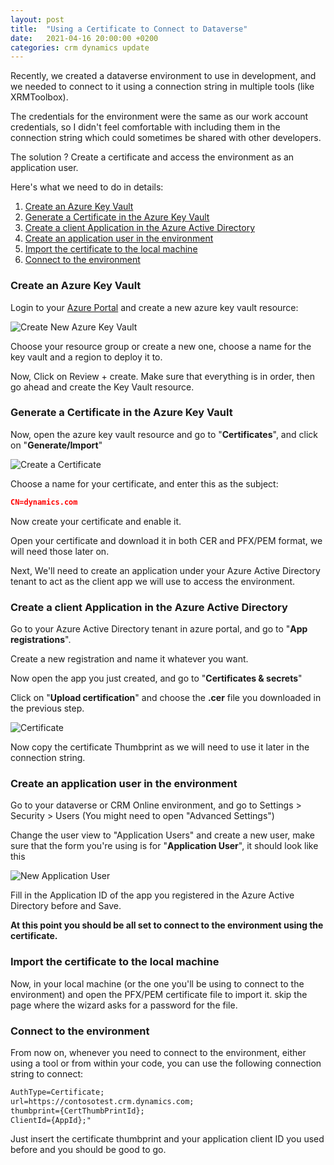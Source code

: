 ```yaml
---
layout: post
title:  "Using a Certificate to Connect to Dataverse"
date:   2021-04-16 20:00:00 +0200
categories: crm dynamics update
---
```


Recently, we created a dataverse environment to use in development, and we needed to connect to it using a connection string in multiple tools (like XRMToolbox).

The credentials for the environment were the same as our work account credentials, so I didn't feel comfortable with including them in the connection string which could sometimes be shared with other developers.

The solution ? Create a certificate and access the environment as an application user.

Here's what we need to do in details:

1. [Create an Azure Key Vault](#create-an-azure-key-vault)
2. [Generate a Certificate in the Azure Key Vault](#generate-a-certificate-in-the-azure-key-vault)
3. [Create a client Application in the Azure Active Directory](#create-a-client-application-in-the-azure-active-directory)
4. [Create an application user in the environment](#create-an-application-user-in-the-environment)
5. [Import the certificate to the local machine](#import-the-certificate-to-the-local-machine)
6. [Connect to the environment](#connect-to-the-environment)

### Create an Azure Key Vault

Login to your [Azure Portal](https://portal.azure.com) and create a new azure key vault resource:

![Create New Azure Key Vault](/blog/assets/create-azure-keyvault.PNG)

Choose your resource group or create a new one, choose a name for the key vault and a region to deploy it to.

Now, Click on Review + create. Make sure that everything is in order, then go ahead and create the Key Vault resource.

### Generate a Certificate in the Azure Key Vault

Now, open the azure key vault resource and go to "**Certificates**", and click on "**Generate/Import**"

![Create a Certificate](/blog/assets/create-certificate.PNG)

Choose a name for your certificate, and enter this as the subject:
```json
CN=dynamics.com
```
Now create your certificate and enable it.

Open your certificate and download it in both CER and PFX/PEM format, we will need those later on.

Next, We'll need to create an application under your Azure Active Directory tenant to act as the client app we will use to access the environment.

### Create a client Application in the Azure Active Directory

Go to your Azure Active Directory tenant in azure portal, and go to "**App registrations**".

Create a new registration and name it whatever you want.

Now open the app you just created, and go to "**Certificates & secrets**"

Click on "**Upload certification**" and choose the **.cer** file you downloaded in the previous step.

![Certificate](/blog/assets/certificate.PNG)

Now copy the certificate Thumbprint as we will need to use it later in the connection string.

### Create an application user in the environment

Go to your dataverse or CRM Online environment, and go to Settings > Security > Users (You might need to open "Advanced Settings")

Change the user view to "Application Users" and create a new user, make sure that the form you're using is for "**Application User**", it should look like this

![New Application User](/blog/assets/newuser.PNG)

Fill in the Application ID of the app you registered in the Azure Active Directory before and Save.

**At this point you should be all set to connect to the environment using the certificate.**

### Import the certificate to the local machine

Now, in your local machine (or the one you'll be using to connect to the environment) and open the PFX/PEM certificate file to import it. skip the page where the wizard asks for a password for the file.

### Connect to the environment

From now on, whenever you need to connect to the environment, either using a tool or from within your code, you can use the following connection string to connect:

```xml
AuthType=Certificate;
url=https://contosotest.crm.dynamics.com;
thumbprint={CertThumbPrintId};
ClientId={AppId};"
```

Just insert the certificate thumbprint and your application client ID you used before and you should be good to go.
